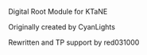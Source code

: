 Digital Root Module for KTaNE

Originally created by CyanLights

Rewritten and TP support by red031000
